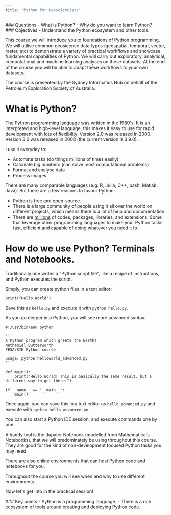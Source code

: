 ```yaml
---
title: "Python for Geoscientists"
---
```


<div class="questions">  
### Questions
- What is Python?
- Why do you want to learn Python?
</div>

<div class="objectives">  
### Objectives
- Understand the Python ecosystem and other tools.
</div>



This course we will introduce you to foundations of Python programming. We will utilise common geosicence data types (geospatial, temporal, vector, raster, etc) to demonstrate a variety of practical workflows and showcase fundamental capabilities of Python. We will carry out exploratory, analytical, computational and machine learning analyses on these datasets. At the end of the course you will be able to adapt these workflows to your own datasets. 

The course is presented by the Sydney Informatics Hub on behalf of the Petroleum Exploration Society of Australia.


# What is Python?

The Python programming language was written in the 1980's. It is an interpreted and high-level language, this makes it easy to use for rapid development with lots of flexibility. Version 2.0 was released in 2000. Version 3.0 was released in 2008 (the current version is 3.9.0). 

I use it everyday to:

* Automate tasks (do things millions of times easily)
* Calculate big numbers (can solve most computational problems)
* Format and analyse data
* Process images

There are many comparable languages (e.g. R, Julia, C++, bash, Matlab, Java).
But there are a few reasons to favour Python:

* Python is free and open-source. 
* There is a large community of people using it all over the world on different projects, which means there is a lot of help and documentation.
* There are [millions](https://github.com/search?l=Python&q=python&type=Repositories) of codes, packages, libraries, and extensions. Some that leverage other programming languages to make your Python tasks fast, efficient and capable of doing whatever you need it to.

# How do we use Python? Terminals and Notebooks.

Traditionally one writes a "Python script file", like a recipe of instructions, and Python executes the script.

Simply, you can create python files in a text editor:
```
print("Hello World")
```

Save this as ```hello.py``` and execute it with ```python hello.py```.

As you go deeper into Python, you will see more advanced syntax:
```
#!/usr/bin/env python

'''
A Python program which greets the Earth!
Nathaniel Butterworth
PESA/SIH Python course

usage: python helloworld_advanced.py
'''

def main():
    print("Hello World! This is basically the same result, but a different way to get there.")

if __name__ == '__main__':
    main()
```

Once again, you can save this in a text editor as ```hello_advanced.py``` and execute with ```python hello_advanced.py```.

You can also start a Python IDE session, and execute commands one by one.

A handy tool is the Jupyter Notebook (modelled from Mathematica's Notebooks), that we will predominately be using throughout this course. They are good for the kind of non-development focused Python tasks you may need.

There are also online environments that can host Python code and notebooks for you.

Throughout the course you will see when and why to use different environments.

Now let's get into in the practical session!

<div class="keypoints">
### Key points
- Python is a programming language.
- There is a rich ecosystem of tools around creating and deploying Python code.
</div>
